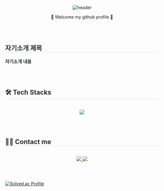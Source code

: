 <div align="center">
  
  <!-- 네비게이션 -->
  ![header](https://capsule-render.vercel.app/api?type=venom&text=SwuHyeon's%20GitHub&fontSize=40)
  
  👋 Welcome my github profile 👋
  
</div>

<br><br>

<!-- 자기소개 -->
<div style="text-align: left;">
  <h2 style="border-bottom: 1px solid #d8dee4; color: #282d33;"> 자기소개 제목 </h2>
  <div style="font-weight: 700; font-size: 15px; text-align: left; color: #282d33;"> 자기소개 내용 </div> 
</div>

<br><br>

<!-- 기술 스택 -->
<div style="text-align: left;">
  <h2 style="border-bottom: 1px solid #d8dee4; color: #282d33;"> 🛠️ Tech Stacks </h2>
  <br>
  <div align= "center">
    <img src="https://img.shields.io/badge/Github-181717?style=for-the-badge&logo=Github&logoColor=white">
  </div>
</div>

<br><br>

<!-- 블로그 -->
<div style="text-align: left;">
  <h2 style="border-bottom: 1px solid #d8dee4; color: #282d33;"> 🧑‍💻 Contact me </h2>
  <br>
  <div align= "center">
    <a href=https://velog.io/@shsh010914/posts> <img src="https://img.shields.io/badge/Velog-20C997?style=for-the-badge&logo=Velog&logoColor=white&link=https://velog.io/@shsh010914/posts"> </a>
    <a href=https://shsh010914.tistory.com/> <img src="https://img.shields.io/badge/Tistory-000000?style=for-the-badge&logo=Tistory&logoColor=white&link=https://shsh010914.tistory.com/"> </a>
  </div>
</div>

<br><br>

<!-- 백준 티어 -->
[![Solved.ac Profile](http://mazassumnida.wtf/api/v2/generate_badge?boj=shsh010914)](https://solved.ac/shsh010914)
